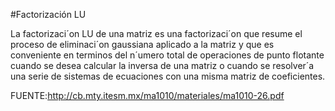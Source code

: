 #Factorización LU

La factorizaci´on LU de una matriz es una factorizaci´on que resume el proceso de eliminaci´on gaussiana
aplicado a la matriz y que es conveniente en terminos del n´umero total de operaciones de punto flotante cuando
se desea calcular la inversa de una matriz o cuando se resolver´a una serie de sistemas de ecuaciones con una
misma matriz de coeficientes. 

FUENTE:http://cb.mty.itesm.mx/ma1010/materiales/ma1010-26.pdf
